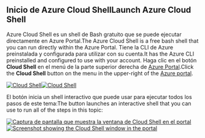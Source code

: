 ## <a name="launch-azure-cloud-shell"></a><span data-ttu-id="d7e35-101">Inicio de Azure Cloud Shell</span><span class="sxs-lookup"><span data-stu-id="d7e35-101">Launch Azure Cloud Shell</span></span>

<span data-ttu-id="d7e35-102">Azure Cloud Shell es un shell de Bash gratuito que se puede ejecutar directamente en Azure Portal.</span><span class="sxs-lookup"><span data-stu-id="d7e35-102">The Azure Cloud Shell is a free bash shell that you can run directly within the Azure Portal.</span></span> <span data-ttu-id="d7e35-103">Tiene la CLI de Azure preinstalada y configurada para utilizar con su cuenta.</span><span class="sxs-lookup"><span data-stu-id="d7e35-103">It has the Azure CLI preinstalled and configured to use with your account.</span></span> <span data-ttu-id="d7e35-104">Haga clic en el botón **Cloud Shell** en el menú de la parte superior derecha de [Azure Portal](https://portal.azure.com).</span><span class="sxs-lookup"><span data-stu-id="d7e35-104">Click the **Cloud Shell** button on the menu in the upper-right of the [Azure portal](https://portal.azure.com).</span></span>

<span data-ttu-id="d7e35-105">[![Cloud Shell](../media/cloud-shell-try-it/cloud-shell-menu.png)](https://portal.azure.com)</span><span class="sxs-lookup"><span data-stu-id="d7e35-105">[![Cloud Shell](../media/cloud-shell-try-it/cloud-shell-menu.png)](https://portal.azure.com)</span></span>

<span data-ttu-id="d7e35-106">El botón inicia un shell interactivo que puede usar para ejecutar todos los pasos de este tema:</span><span class="sxs-lookup"><span data-stu-id="d7e35-106">The button launches an interactive shell that you can use to run all of the steps in this topic:</span></span>

<span data-ttu-id="d7e35-107">[![Captura de pantalla que muestra la ventana de Cloud Shell en el portal](../media/cloud-shell-try-it/cloud-shell-safari.png)](https://portal.azure.com)</span><span class="sxs-lookup"><span data-stu-id="d7e35-107">[![Screenshot showing the Cloud Shell window in the portal](../media/cloud-shell-try-it/cloud-shell-safari.png)](https://portal.azure.com)</span></span>